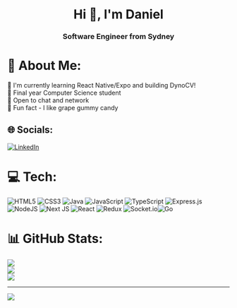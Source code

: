 <h1 align="center">Hi 👋, I'm Daniel</h1>
<h3 align="center">Software Engineer from Sydney</h3>

# 💫 About Me:
🌱 I'm currently learning React Native/Expo and building DynoCV! <br>📖 Final year Computer Science student<br>💬 Open to chat and network<br>🍇 Fun fact - I like grape gummy candy<br>


## 🌐 Socials:
[![LinkedIn](https://img.shields.io/badge/LinkedIn-%230077B5.svg?logo=linkedin&logoColor=white)](https://www.linkedin.com/in/ddannyll/) 

# 💻 Tech:
![HTML5](https://img.shields.io/badge/html5-%23E34F26.svg?style=for-the-badge&logo=html5&logoColor=white) ![CSS3](https://img.shields.io/badge/css3-%231572B6.svg?style=for-the-badge&logo=css3&logoColor=white) ![Java](https://img.shields.io/badge/java-%23ED8B00.svg?style=for-the-badge&logo=java&logoColor=white) ![JavaScript](https://img.shields.io/badge/javascript-%23323330.svg?style=for-the-badge&logo=javascript&logoColor=%23F7DF1E) ![TypeScript](https://img.shields.io/badge/typescript-%23007ACC.svg?style=for-the-badge&logo=typescript&logoColor=white) ![Express.js](https://img.shields.io/badge/express.js-%23404d59.svg?style=for-the-badge&logo=express&logoColor=%2361DAFB) ![NodeJS](https://img.shields.io/badge/node.js-6DA55F?style=for-the-badge&logo=node.js&logoColor=white) ![Next JS](https://img.shields.io/badge/Next-black?style=for-the-badge&logo=next.js&logoColor=white) ![React](https://img.shields.io/badge/react-%2320232a.svg?style=for-the-badge&logo=react&logoColor=%2361DAFB) ![Redux](https://img.shields.io/badge/redux-%23593d88.svg?style=for-the-badge&logo=redux&logoColor=white) ![Socket.io](https://img.shields.io/badge/Socket.io-black?style=for-the-badge&logo=socket.io&badgeColor=010101)![Go](https://img.shields.io/badge/Go-00ADD8?style=for-the-badge&logo=go&logoColor=white)
# 📊 GitHub Stats:
![](https://github-readme-stats.vercel.app/api?username=ddannyll&theme=nord&hide_border=false&include_all_commits=false&count_private=false)<br/>
![](https://github-readme-streak-stats.herokuapp.com/?user=ddannyll&theme=nord&hide_border=false)<br/>
![](https://github-readme-stats.vercel.app/api/top-langs/?username=ddannyll&theme=nord&hide_border=false&include_all_commits=false&count_private=false&layout=compact)

---
[![](https://visitcount.itsvg.in/api?id=ddannyll&icon=0&color=0)](https://visitcount.itsvg.in)

<!-- Proudly created with GPRM ( https://gprm.itsvg.in ) -->
